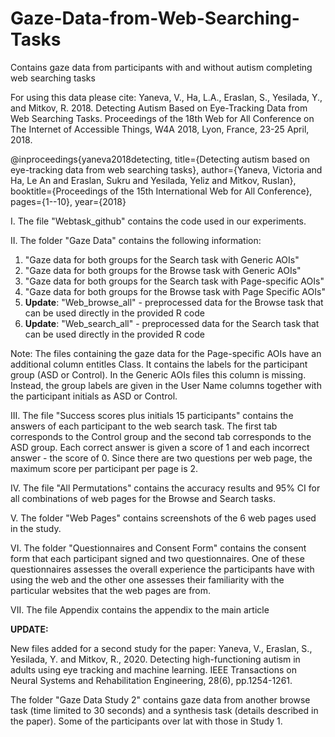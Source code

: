 # Gaze-Data-from-Web-Searching-Tasks
Contains gaze data from participants with and without autism completing web searching tasks

For using this data please cite: Yaneva, V., Ha, L.A., Eraslan, S., Yesilada, Y., and Mitkov, R. 2018. Detecting Autism Based on Eye-Tracking Data from Web Searching Tasks. Proceedings of the 18th Web for All Conference on The Internet of Accessible Things, W4A 2018, Lyon, France, 23-25 April, 2018.

@inproceedings{yaneva2018detecting,
  title={Detecting autism based on eye-tracking data from web searching tasks},
  author={Yaneva, Victoria and Ha, Le An and Eraslan, Sukru and Yesilada, Yeliz and Mitkov, Ruslan},
  booktitle={Proceedings of the 15th International Web for All Conference},
  pages={1--10},
  year={2018}

I. The file "Webtask_github" contains the code used in our experiments.

II. The folder "Gaze Data" contains the following information: 

  1) "Gaze data for both groups for the Search task with Generic AOIs" 
  2) "Gaze data for both groups for the Browse task with Generic AOIs"
  3) "Gaze data for both groups for the Search task with Page-specific AOIs"
  4) "Gaze data for both groups for the Browse task with Page Specific AOIs"
  5) **Update**: "Web_browse_all" - preprocessed data for the Browse task that can be used directly in the provided R code
  6) **Update**: "Web_search_all" - preprocessed data for the Search task that can be used directly in the provided R code
  
Note: The files containing the gaze data for the Page-specific AOIs have an additional column entitles Class. It contains the labels for the participant group (ASD or Control). In the Generic AOIs files this column is missing. Instead, the group labels are given in the User Name columns together with the participant initials as ASD or Control.

III. The file "Success scores plus initials 15 participants" contains the answers of each participant to the web search task. The first tab corresponds to the Control group and the second tab corresponds to the ASD group. Each correct answer is given a score of 1 and each incorrect answer - the score of 0. Since there are two questions per web page, the maximum score per participant per page is 2.

IV. The file "All Permutations" contains the accuracy results and 95% CI for all combinations of web pages for the Browse and Search tasks.

V. The folder "Web Pages" contains screenshots of the 6 web pages used in the study.

VI. The folder "Questionnaires and Consent Form" contains the consent form that each participant signed and two questionnaires. One of these questionnaires assesses the overall experience the participants have with using the web and the other one assesses their familiarity with the particular websites that the web pages are from.

VII. The file Appendix contains the appendix to the main article


**UPDATE:**

New files added for a second study for the paper: Yaneva, V., Eraslan, S., Yesilada, Y. and Mitkov, R., 2020. Detecting high-functioning autism in adults using eye tracking and machine learning. IEEE Transactions on Neural Systems and Rehabilitation Engineering, 28(6), pp.1254-1261.

The folder "Gaze Data Study 2" contains gaze data from another browse task (time limited to 30 seconds) and a synthesis task (details described in the paper). Some of the participants over lat with those in Study 1. 


